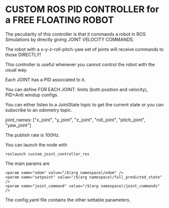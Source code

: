# CUSTOM ROS PID CONTROLLER for a FREE FLOATING ROBOT

The peculiarity of this controller is that it commands a robot in ROS Simulations by directly giving JOINT VELOCITY COMMANDS.

The robot with a x-y-z-roll-pitch-yaw set of joints will receive commands to those DIRECTLY!

This controller is useful whenever you cannot control the robot with the usual way.

Each JOINT has a PID associated to it. 

You can define FOR EACH JOINT: limits (both position and velocity), PID+Anti windup configs.

You can either listen to a JointState topic to get the current state or you can subscribe to an odometry topic.

joint_names: ["x_joint", "y_joint", "z_joint", "roll_joint", "pitch_joint", "yaw_joint"]

The publish rate is 100Hz.

You can launch the node with

`roslaunch custom_joint_controller_ros`

The main params are
```
<param name="odom" value="/$(arg namespace)/odom" />
<param name="setpoint" value="/$(arg namespace)/full_predicted_state" />
<param name="joint_command" value="/$(arg namespace)/joint_commands" />
```

The config.yaml file contains the other settable parameters.
